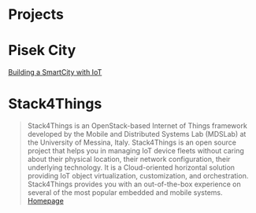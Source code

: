 # Projects

# Pisek City

[Building a SmartCity with IoT](https://www.openstack.org/videos/video/building-a-smartcity-with-iot)

# Stack4Things

> Stack4Things is an OpenStack-based Internet of Things framework developed by the Mobile and Distributed Systems Lab (MDSLab) at the University of Messina, Italy. Stack4Things is an open source project that helps you in managing IoT device fleets without caring about their physical location, their network configuration, their underlying technology. It is a Cloud-oriented horizontal solution providing IoT object virtualization, customization, and orchestration. Stack4Things provides you with an out-of-the-box experience on several of the most popular embedded and mobile systems. [Homepage](http://stack4things.unime.it/)

